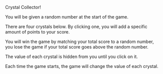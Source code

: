 Crystal Collector!

You will be given a random number at the start of the game.


There are four crystals below. By clicking one, you will add a specific amount of points to your score.


You will win the game by matching your total score to a random number, you lose the game if your total score goes above the random number.


The value of each crystal is hidden from you until you click on it.


Each time the game starts, the game will change the value of each crystal.

